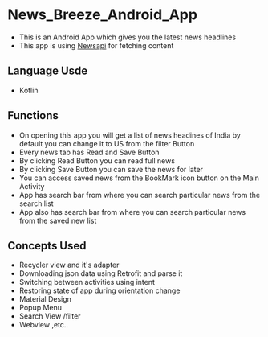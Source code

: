 # News_Breeze_Android_App
* This is an Android App which gives you the latest news headlines
* This app is using [Newsapi](https://newsapi.org/) for fetching content 
## Language Usde
* Kotlin
## Functions
* On opening this app you will get a list of news headines of India by default you can change it to US from the filter Button
* Every news tab has Read and Save Button
* By clicking Read Button you can read full news
* By clicking Save Button you can save the news for later
* You can access saved news from the BookMark icon button on the Main Activity 
* App  has search bar from where you can search particular news from the search list 
* App also has search bar from where you can search particular news from the saved new list 
## Concepts Used 
* Recycler view and it's adapter 
* Downloading json data using Retrofit and parse it 
* Switching between activities using intent 
* Restoring state of app during orientation change 
* Material Design 
* Popup Menu 
* Search View /filter 
* Webview ,etc..



